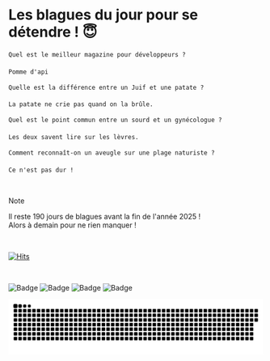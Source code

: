 
<h1>Les blagues du jour pour se détendre ! 😇</h1>

```diff
Quel est le meilleur magazine pour développeurs ?

Pomme d'api
```

```diff
Quelle est la différence entre un Juif et une patate ?

La patate ne crie pas quand on la brûle.
```

```diff
Quel est le point commun entre un sourd et un gynécologue ?

Les deux savent lire sur les lèvres.
```

```diff
Comment reconnaît-on un aveugle sur une plage naturiste ?

Ce n'est pas dur !
```

<br/>

> [!NOTE]
> Il reste 190 jours de blagues avant la fin de l'année 2025 ! <br/>
> Alors à demain pour ne rien manquer !

<br/>


[![Hits](https://hits.seeyoufarm.com/api/count/incr/badge.svg?url=https%3A%2F%2Fgithub.com%2FClems02%2Fhit-counter&count_bg=%23003E80&title_bg=%235C9FE1&icon=powershell.svg&icon_color=%23FFFFFF&title=Visite&edge_flat=false)](https://hits.seeyoufarm.com)


<br/>


![Badge](https://img.shields.io/badge/Last%20updated%20on-white?style=for-the-badge&logo=clockify)   ![Badge](https://img.shields.io/badge/25/06-white?style=for-the-badge) ![Badge](https://img.shields.io/badge/at-white?style=for-the-badge) ![Badge](https://img.shields.io/badge/03:35-white?style=for-the-badge)


<p align="center">
 <img width="1000" src="assets/github-snake.svg" alt="snake"/>
</p>
